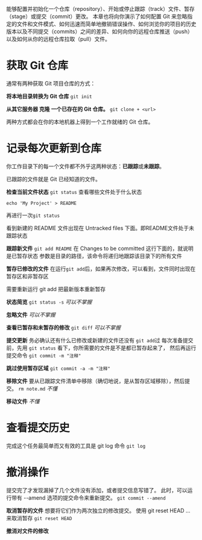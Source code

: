 能够配置并初始化一个仓库（repository）、开始或停止跟踪（track）文件、暂存（stage）或提交（commit）更改。 本章也将向你演示了如何配置 Git 来忽略指定的文件和文件模式、如何迅速而简单地撤销错误操作、如何浏览你的项目的历史版本以及不同提交（commits）之间的差异、如何向你的远程仓库推送（push）以及如何从你的远程仓库拉取（pull）文件。

# 获取 Git 仓库
通常有两种获取 Git 项目仓库的方式：

**将本地目录转换为 Git 仓库**
```git init```

**从其它服务器 克隆 一个已存在的 Git 仓库。**
```git clone + <url>```

两种方式都会在你的本地机器上得到一个工作就绪的 Git 仓库。

# 记录每次更新到仓库
你工作目录下的每一个文件都不外乎这两种状态：**已跟踪**或**未跟踪**。

已跟踪的文件就是 Git 已经知道的文件。

**检查当前文件状态**
```git status```
查看哪些文件处于什么状态

```echo 'My Project' > README```

再进行一次```git status```

看到新建的 README 文件出现在 Untracked files 下面。即README文件处于未跟踪状态

**跟踪新文件**
```git add README```
在 Changes to be committed 这行下面的，就说明是已暂存状态
参数是目录的路径，该命令将递归地跟踪该目录下的所有文件

**暂存已修改的文件**
在运行```git add```后，如果再次修改，可以看到，文件同时出现在暂存区和非暂存区

需要重新运行 git add 把最新版本重新暂存

**状态简览**
```git status -s```
*可以不掌握*

**忽略文件**
*可以不掌握*

**查看已暂存和未暂存的修改**
```git diff```
*可以不掌握*


**提交更新**
务必确认还有什么已修改或新建的文件还没有 ```git add```过
每次准备提交前，先用 ```git status``` 看下，你所需要的文件是不是都已暂存起来了， 然后再运行提交命令
```git commit -m "注释"```

**跳过使用暂存区域**
```git commit -a -m "注释"```

**移除文件**
要从已跟踪文件清单中移除（确切地说，是从暂存区域移除），然后提交。
```rm note.md```
*不懂*

**移动文件**
*不懂*

# 查看提交历史
完成这个任务最简单而又有效的工具是 git log 命令
```git log```

# 撤消操作
提交完了才发现漏掉了几个文件没有添加，或者提交信息写错了。 此时，可以运行带有 --amend 选项的提交命令来重新提交。
```git commit --amend```

**取消暂存的文件**
想要将它们作为两次独立的修改提交。
使用 git reset HEAD <file>…​ 来取消暂存
```git reset HEAD```

**撤消对文件的修改**


